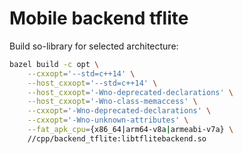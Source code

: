 # Mobile backend tflite

Build so-library for selected architecture:

```bash
bazel build -c opt \
    --cxxopt='--std=c++14' \
    --host_cxxopt='--std=c++14' \
    --host_cxxopt='-Wno-deprecated-declarations' \
    --host_cxxopt='-Wno-class-memaccess' \
    --cxxopt='-Wno-deprecated-declarations' \
    --cxxopt='-Wno-unknown-attributes' \
    --fat_apk_cpu={x86_64|arm64-v8a|armeabi-v7a} \
    //cpp/backend_tflite:libtflitebackend.so
```
